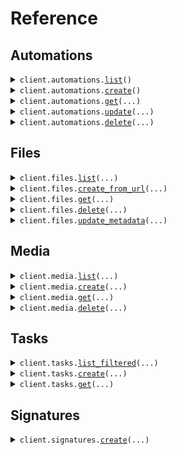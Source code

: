 # Reference
## Automations
<details><summary><code>client.automations.<a href="src/ittybit/automations/client.py">list</a>()</code></summary>
<dl>
<dd>

#### 📝 Description

<dl>
<dd>

<dl>
<dd>

Retrieves a list of all automations for the current project
</dd>
</dl>
</dd>
</dl>

#### 🔌 Usage

<dl>
<dd>

<dl>
<dd>

```python
from ittybit import Ittybit
client = Ittybit(token="YOUR_TOKEN", )
client.automations.list()

```
</dd>
</dl>
</dd>
</dl>

#### ⚙️ Parameters

<dl>
<dd>

<dl>
<dd>

**request_options:** `typing.Optional[RequestOptions]` — Request-specific configuration.
    
</dd>
</dl>
</dd>
</dl>


</dd>
</dl>
</details>

<details><summary><code>client.automations.<a href="src/ittybit/automations/client.py">create</a>()</code></summary>
<dl>
<dd>

#### 📝 Description

<dl>
<dd>

<dl>
<dd>

Creates a new automation for the current project
</dd>
</dl>
</dd>
</dl>

#### 🔌 Usage

<dl>
<dd>

<dl>
<dd>

```python
from ittybit import Ittybit
client = Ittybit(token="YOUR_TOKEN", )
client.automations.create()

```
</dd>
</dl>
</dd>
</dl>

#### ⚙️ Parameters

<dl>
<dd>

<dl>
<dd>

**request_options:** `typing.Optional[RequestOptions]` — Request-specific configuration.
    
</dd>
</dl>
</dd>
</dl>


</dd>
</dl>
</details>

<details><summary><code>client.automations.<a href="src/ittybit/automations/client.py">get</a>(...)</code></summary>
<dl>
<dd>

#### 📝 Description

<dl>
<dd>

<dl>
<dd>

Retrieves a specific automation by its ID
</dd>
</dl>
</dd>
</dl>

#### 🔌 Usage

<dl>
<dd>

<dl>
<dd>

```python
from ittybit import Ittybit
client = Ittybit(token="YOUR_TOKEN", )
client.automations.get(id='id', )

```
</dd>
</dl>
</dd>
</dl>

#### ⚙️ Parameters

<dl>
<dd>

<dl>
<dd>

**id:** `str` — The automation ID
    
</dd>
</dl>

<dl>
<dd>

**request_options:** `typing.Optional[RequestOptions]` — Request-specific configuration.
    
</dd>
</dl>
</dd>
</dl>


</dd>
</dl>
</details>

<details><summary><code>client.automations.<a href="src/ittybit/automations/client.py">update</a>(...)</code></summary>
<dl>
<dd>

#### 📝 Description

<dl>
<dd>

<dl>
<dd>

Updates an existing automation by its ID
</dd>
</dl>
</dd>
</dl>

#### 🔌 Usage

<dl>
<dd>

<dl>
<dd>

```python
from ittybit import Ittybit
client = Ittybit(token="YOUR_TOKEN", )
client.automations.update(id='id', name='Transcode Uploaded Videos (Updated)', trigger=[{'event': 'media.ready'
, 'conditions': [{'prop': 'media.kind', 'value': 'image'}]
}], )

```
</dd>
</dl>
</dd>
</dl>

#### ⚙️ Parameters

<dl>
<dd>

<dl>
<dd>

**id:** `str` — The ID of the automation to update.
    
</dd>
</dl>

<dl>
<dd>

**name:** `str` 
    
</dd>
</dl>

<dl>
<dd>

**trigger:** `typing.Sequence[typing.Dict[str, typing.Optional[typing.Any]]]` 
    
</dd>
</dl>

<dl>
<dd>

**description:** `typing.Optional[str]` 
    
</dd>
</dl>

<dl>
<dd>

**workflow:** `typing.Optional[typing.Sequence[WorkflowTaskStepParams]]` — The updated sequence of tasks for the automation.
    
</dd>
</dl>

<dl>
<dd>

**request_options:** `typing.Optional[RequestOptions]` — Request-specific configuration.
    
</dd>
</dl>
</dd>
</dl>


</dd>
</dl>
</details>

<details><summary><code>client.automations.<a href="src/ittybit/automations/client.py">delete</a>(...)</code></summary>
<dl>
<dd>

#### 📝 Description

<dl>
<dd>

<dl>
<dd>

Deletes an automation by its ID
</dd>
</dl>
</dd>
</dl>

#### 🔌 Usage

<dl>
<dd>

<dl>
<dd>

```python
from ittybit import Ittybit
client = Ittybit(token="YOUR_TOKEN", )
client.automations.delete(id='id', )

```
</dd>
</dl>
</dd>
</dl>

#### ⚙️ Parameters

<dl>
<dd>

<dl>
<dd>

**id:** `str` — The automation ID
    
</dd>
</dl>

<dl>
<dd>

**request_options:** `typing.Optional[RequestOptions]` — Request-specific configuration.
    
</dd>
</dl>
</dd>
</dl>


</dd>
</dl>
</details>

## Files
<details><summary><code>client.files.<a href="src/ittybit/files/client.py">list</a>(...)</code></summary>
<dl>
<dd>

#### 📝 Description

<dl>
<dd>

<dl>
<dd>

Retrieves a paginated list of all files associated with the current project. Files can be filtered using query parameters.
</dd>
</dl>
</dd>
</dl>

#### 🔌 Usage

<dl>
<dd>

<dl>
<dd>

```python
from ittybit import Ittybit
client = Ittybit(token="YOUR_TOKEN", )
client.files.list()

```
</dd>
</dl>
</dd>
</dl>

#### ⚙️ Parameters

<dl>
<dd>

<dl>
<dd>

**page:** `typing.Optional[int]` — Page number
    
</dd>
</dl>

<dl>
<dd>

**limit:** `typing.Optional[int]` — Items per page
    
</dd>
</dl>

<dl>
<dd>

**request_options:** `typing.Optional[RequestOptions]` — Request-specific configuration.
    
</dd>
</dl>
</dd>
</dl>


</dd>
</dl>
</details>

<details><summary><code>client.files.<a href="src/ittybit/files/client.py">create_from_url</a>(...)</code></summary>
<dl>
<dd>

#### 📝 Description

<dl>
<dd>

<dl>
<dd>

Registers a file from a publicly accessible URL. The file will be ingested asynchronously.
</dd>
</dl>
</dd>
</dl>

#### 🔌 Usage

<dl>
<dd>

<dl>
<dd>

```python
from ittybit import Ittybit
client = Ittybit(token="YOUR_TOKEN", )
client.files.create_from_url(url='https://storage.googleapis.com/gtv-videos-bucket/sample/BigBuckBunny.mp4', filename='BigBuckBunny.mp4', folder='examples/cartoons', metadata={'source': 'google_storage_sample'
}, )

```
</dd>
</dl>
</dd>
</dl>

#### ⚙️ Parameters

<dl>
<dd>

<dl>
<dd>

**url:** `str` — The publicly accessible URL of the file to ingest.
    
</dd>
</dl>

<dl>
<dd>

**filename:** `typing.Optional[str]` — Optional desired filename. If not provided, it may be derived from the URL.
    
</dd>
</dl>

<dl>
<dd>

**folder:** `typing.Optional[str]` — Folder path (optional)
    
</dd>
</dl>

<dl>
<dd>

**media_id:** `typing.Optional[str]` — Optional existing media ID to associate the file with.
    
</dd>
</dl>

<dl>
<dd>

**label:** `typing.Optional[str]` — Optional label for the file.
    
</dd>
</dl>

<dl>
<dd>

**metadata:** `typing.Optional[typing.Dict[str, typing.Optional[typing.Any]]]` — Optional user-defined key-value metadata.
    
</dd>
</dl>

<dl>
<dd>

**async_:** `typing.Optional[bool]` — Whether to process the ingestion asynchronously.
    
</dd>
</dl>

<dl>
<dd>

**request_options:** `typing.Optional[RequestOptions]` — Request-specific configuration.
    
</dd>
</dl>
</dd>
</dl>


</dd>
</dl>
</details>

<details><summary><code>client.files.<a href="src/ittybit/files/client.py">get</a>(...)</code></summary>
<dl>
<dd>

#### 📝 Description

<dl>
<dd>

<dl>
<dd>

Retrieves detailed information about a specific file identified by its unique ID, including its metadata, media associations, and technical properties.
</dd>
</dl>
</dd>
</dl>

#### 🔌 Usage

<dl>
<dd>

<dl>
<dd>

```python
from ittybit import Ittybit
client = Ittybit(token="YOUR_TOKEN", )
client.files.get(id='id', )

```
</dd>
</dl>
</dd>
</dl>

#### ⚙️ Parameters

<dl>
<dd>

<dl>
<dd>

**id:** `str` — Unique identifier of the file to retrieve. Must be a valid file ID (e.g., file_7bKpN2950Dx4EW8T).
    
</dd>
</dl>

<dl>
<dd>

**request_options:** `typing.Optional[RequestOptions]` — Request-specific configuration.
    
</dd>
</dl>
</dd>
</dl>


</dd>
</dl>
</details>

<details><summary><code>client.files.<a href="src/ittybit/files/client.py">delete</a>(...)</code></summary>
<dl>
<dd>

#### 📝 Description

<dl>
<dd>

<dl>
<dd>

Permanently removes a file from the system. This action cannot be undone. Associated media entries may still reference this file ID.
</dd>
</dl>
</dd>
</dl>

#### 🔌 Usage

<dl>
<dd>

<dl>
<dd>

```python
from ittybit import Ittybit
client = Ittybit(token="YOUR_TOKEN", )
client.files.delete(id='id', )

```
</dd>
</dl>
</dd>
</dl>

#### ⚙️ Parameters

<dl>
<dd>

<dl>
<dd>

**id:** `str` — Unique identifier of the file to delete. Must be a valid file ID (e.g., file_7bKpN2950Dx4EW8T).
    
</dd>
</dl>

<dl>
<dd>

**request_options:** `typing.Optional[RequestOptions]` — Request-specific configuration.
    
</dd>
</dl>
</dd>
</dl>


</dd>
</dl>
</details>

<details><summary><code>client.files.<a href="src/ittybit/files/client.py">update_metadata</a>(...)</code></summary>
<dl>
<dd>

#### 📝 Description

<dl>
<dd>

<dl>
<dd>

Updates metadata, filename, or folder properties of an existing file. Only the specified fields will be updated.
</dd>
</dl>
</dd>
</dl>

#### 🔌 Usage

<dl>
<dd>

<dl>
<dd>

```python
from ittybit import Ittybit
client = Ittybit(token="YOUR_TOKEN", )
client.files.update_metadata(id='id', filename='final_approved_video.mp4', folder='archive/2024', )

```
</dd>
</dl>
</dd>
</dl>

#### ⚙️ Parameters

<dl>
<dd>

<dl>
<dd>

**id:** `str` — Unique identifier of the file to update. Must be a valid file ID (e.g., file_abc123).
    
</dd>
</dl>

<dl>
<dd>

**metadata:** `typing.Optional[typing.Dict[str, typing.Optional[typing.Any]]]` — An object containing key-value pairs to set or update. Set a key to null to remove it.
    
</dd>
</dl>

<dl>
<dd>

**filename:** `typing.Optional[str]` — New filename for the file.
    
</dd>
</dl>

<dl>
<dd>

**folder:** `typing.Optional[str]` — New folder path for the file.
    
</dd>
</dl>

<dl>
<dd>

**request_options:** `typing.Optional[RequestOptions]` — Request-specific configuration.
    
</dd>
</dl>
</dd>
</dl>


</dd>
</dl>
</details>

## Media
<details><summary><code>client.media.<a href="src/ittybit/media/client.py">list</a>(...)</code></summary>
<dl>
<dd>

#### 📝 Description

<dl>
<dd>

<dl>
<dd>

Retrieves a list of all media for the current project
</dd>
</dl>
</dd>
</dl>

#### 🔌 Usage

<dl>
<dd>

<dl>
<dd>

```python
from ittybit import Ittybit
client = Ittybit(token="YOUR_TOKEN", )
client.media.list()

```
</dd>
</dl>
</dd>
</dl>

#### ⚙️ Parameters

<dl>
<dd>

<dl>
<dd>

**page:** `typing.Optional[int]` — Page number for pagination.
    
</dd>
</dl>

<dl>
<dd>

**limit:** `typing.Optional[int]` — Number of media items to return per page.
    
</dd>
</dl>

<dl>
<dd>

**request_options:** `typing.Optional[RequestOptions]` — Request-specific configuration.
    
</dd>
</dl>
</dd>
</dl>


</dd>
</dl>
</details>

<details><summary><code>client.media.<a href="src/ittybit/media/client.py">create</a>(...)</code></summary>
<dl>
<dd>

#### 📝 Description

<dl>
<dd>

<dl>
<dd>

Creates a new media item from a URL or as an empty placeholder
</dd>
</dl>
</dd>
</dl>

#### 🔌 Usage

<dl>
<dd>

<dl>
<dd>

```python
from ittybit import Ittybit
client = Ittybit(token="YOUR_TOKEN", )
client.media.create(title='Placeholder for User Upload', metadata={'user_id': 'user_789'
}, empty=True, )

```
</dd>
</dl>
</dd>
</dl>

#### ⚙️ Parameters

<dl>
<dd>

<dl>
<dd>

**url:** `typing.Optional[str]` — URL of the media file to ingest. Required unless 'empty' is true.
    
</dd>
</dl>

<dl>
<dd>

**label:** `typing.Optional[str]` — Label for the media
    
</dd>
</dl>

<dl>
<dd>

**folder:** `typing.Optional[str]` — Folder to store the media in
    
</dd>
</dl>

<dl>
<dd>

**filename:** `typing.Optional[str]` — Filename for the media
    
</dd>
</dl>

<dl>
<dd>

**title:** `typing.Optional[str]` — Title for the media
    
</dd>
</dl>

<dl>
<dd>

**metadata:** `typing.Optional[typing.Dict[str, typing.Optional[typing.Any]]]` — Additional metadata for the media
    
</dd>
</dl>

<dl>
<dd>

**async_:** `typing.Optional[bool]` — Whether to process the media asynchronously
    
</dd>
</dl>

<dl>
<dd>

**empty:** `typing.Optional[bool]` — Create an empty media placeholder
    
</dd>
</dl>

<dl>
<dd>

**request_options:** `typing.Optional[RequestOptions]` — Request-specific configuration.
    
</dd>
</dl>
</dd>
</dl>


</dd>
</dl>
</details>

<details><summary><code>client.media.<a href="src/ittybit/media/client.py">get</a>(...)</code></summary>
<dl>
<dd>

#### 📝 Description

<dl>
<dd>

<dl>
<dd>

Retrieves a specific media item by its ID
</dd>
</dl>
</dd>
</dl>

#### 🔌 Usage

<dl>
<dd>

<dl>
<dd>

```python
from ittybit import Ittybit
client = Ittybit(token="YOUR_TOKEN", )
client.media.get(id='id', )

```
</dd>
</dl>
</dd>
</dl>

#### ⚙️ Parameters

<dl>
<dd>

<dl>
<dd>

**id:** `str` — The media ID
    
</dd>
</dl>

<dl>
<dd>

**request_options:** `typing.Optional[RequestOptions]` — Request-specific configuration.
    
</dd>
</dl>
</dd>
</dl>


</dd>
</dl>
</details>

<details><summary><code>client.media.<a href="src/ittybit/media/client.py">delete</a>(...)</code></summary>
<dl>
<dd>

#### 📝 Description

<dl>
<dd>

<dl>
<dd>

Deletes a specific media item by its ID
</dd>
</dl>
</dd>
</dl>

#### 🔌 Usage

<dl>
<dd>

<dl>
<dd>

```python
from ittybit import Ittybit
client = Ittybit(token="YOUR_TOKEN", )
client.media.delete(id='id', )

```
</dd>
</dl>
</dd>
</dl>

#### ⚙️ Parameters

<dl>
<dd>

<dl>
<dd>

**id:** `str` — The media ID
    
</dd>
</dl>

<dl>
<dd>

**request_options:** `typing.Optional[RequestOptions]` — Request-specific configuration.
    
</dd>
</dl>
</dd>
</dl>


</dd>
</dl>
</details>

## Tasks
<details><summary><code>client.tasks.<a href="src/ittybit/tasks/client.py">list_filtered</a>(...)</code></summary>
<dl>
<dd>

#### 📝 Description

<dl>
<dd>

<dl>
<dd>

Retrieves a list of tasks for the project, optionally filtered by status or kind.
</dd>
</dl>
</dd>
</dl>

#### 🔌 Usage

<dl>
<dd>

<dl>
<dd>

```python
from ittybit import Ittybit
client = Ittybit(token="YOUR_TOKEN", )
client.tasks.list_filtered()

```
</dd>
</dl>
</dd>
</dl>

#### ⚙️ Parameters

<dl>
<dd>

<dl>
<dd>

**page:** `typing.Optional[int]` — Page number.
    
</dd>
</dl>

<dl>
<dd>

**limit:** `typing.Optional[int]` — Items per page.
    
</dd>
</dl>

<dl>
<dd>

**status:** `typing.Optional[TasksListFilteredRequestStatus]` — Filter by task status.
    
</dd>
</dl>

<dl>
<dd>

**kind:** `typing.Optional[TasksListFilteredRequestKind]` — Filter by task kind.
    
</dd>
</dl>

<dl>
<dd>

**request_options:** `typing.Optional[RequestOptions]` — Request-specific configuration.
    
</dd>
</dl>
</dd>
</dl>


</dd>
</dl>
</details>

<details><summary><code>client.tasks.<a href="src/ittybit/tasks/client.py">create</a>(...)</code></summary>
<dl>
<dd>

#### 📝 Description

<dl>
<dd>

<dl>
<dd>

Creates a new processing task (e.g., ingest, video transcode, speech analysis) or a workflow task.
</dd>
</dl>
</dd>
</dl>

#### 🔌 Usage

<dl>
<dd>

<dl>
<dd>

```python
from ittybit import Ittybit
client = Ittybit(token="YOUR_TOKEN", )
client.tasks.create(kind="ingest", url='https://example.com/some_video.mov', input={'options': {'filename': 'custom_name.mov'}
}, )

```
</dd>
</dl>
</dd>
</dl>

#### ⚙️ Parameters

<dl>
<dd>

<dl>
<dd>

**kind:** `TasksCreateRequestKind` — The type of task to create.
    
</dd>
</dl>

<dl>
<dd>

**url:** `typing.Optional[str]` — URL of the source file (required for 'ingest' kind unless file_id is used, can be used for others).
    
</dd>
</dl>

<dl>
<dd>

**input:** `typing.Optional[typing.Dict[str, typing.Optional[typing.Any]]]` — Task-specific input parameters depending on the kind of task.
    
</dd>
</dl>

<dl>
<dd>

**file_id:** `typing.Optional[str]` — ID of an existing file to use as input (alternative to url).
    
</dd>
</dl>

<dl>
<dd>

**workflow:** `typing.Optional[typing.Sequence[typing.Dict[str, typing.Optional[typing.Any]]]]` — An array of task definition objects for a workflow.
    
</dd>
</dl>

<dl>
<dd>

**webhook_url:** `typing.Optional[str]` — An optional HTTPS URL to send a webhook notification to upon task completion or failure.
    
</dd>
</dl>

<dl>
<dd>

**filename:** `typing.Optional[str]` — Desired filename for the output (if applicable).
    
</dd>
</dl>

<dl>
<dd>

**folder:** `typing.Optional[str]` — Desired output folder (if applicable).
    
</dd>
</dl>

<dl>
<dd>

**format:** `typing.Optional[str]` — Output format (e.g., for video/image tasks).
    
</dd>
</dl>

<dl>
<dd>

**width:** `typing.Optional[int]` — Output width (for video/image tasks).
    
</dd>
</dl>

<dl>
<dd>

**height:** `typing.Optional[int]` — Output height (for video/image tasks).
    
</dd>
</dl>

<dl>
<dd>

**quality:** `typing.Optional[int]` — Output quality setting (e.g., for video/image tasks, 0-100).
    
</dd>
</dl>

<dl>
<dd>

**request_options:** `typing.Optional[RequestOptions]` — Request-specific configuration.
    
</dd>
</dl>
</dd>
</dl>


</dd>
</dl>
</details>

<details><summary><code>client.tasks.<a href="src/ittybit/tasks/client.py">get</a>(...)</code></summary>
<dl>
<dd>

#### 📝 Description

<dl>
<dd>

<dl>
<dd>

Retrieves the details of a specific task by its ID.
</dd>
</dl>
</dd>
</dl>

#### 🔌 Usage

<dl>
<dd>

<dl>
<dd>

```python
from ittybit import Ittybit
client = Ittybit(token="YOUR_TOKEN", )
client.tasks.get(id='id', )

```
</dd>
</dl>
</dd>
</dl>

#### ⚙️ Parameters

<dl>
<dd>

<dl>
<dd>

**id:** `str` — The ID of the task to retrieve.
    
</dd>
</dl>

<dl>
<dd>

**request_options:** `typing.Optional[RequestOptions]` — Request-specific configuration.
    
</dd>
</dl>
</dd>
</dl>


</dd>
</dl>
</details>

## Signatures
<details><summary><code>client.signatures.<a href="src/ittybit/signatures/client.py">create</a>(...)</code></summary>
<dl>
<dd>

#### 📝 Description

<dl>
<dd>

<dl>
<dd>

Creates a cryptographically signed URL that provides temporary and restricted access to a file. The URL can expire after a specified time and be limited to specific HTTP methods.
</dd>
</dl>
</dd>
</dl>

#### 🔌 Usage

<dl>
<dd>

<dl>
<dd>

```python
from ittybit import Ittybit
client = Ittybit(token="YOUR_TOKEN", )
client.signatures.create(filename='video.mp4', folder='private/user_123', expiry=1735689600, method="get", )

```
</dd>
</dl>
</dd>
</dl>

#### ⚙️ Parameters

<dl>
<dd>

<dl>
<dd>

**filename:** `str` — The name of the file to generate a signature for. Special characters will be sanitised.
    
</dd>
</dl>

<dl>
<dd>

**folder:** `typing.Optional[str]` — Optional folder path where the file resides. Special characters will be sanitised.
    
</dd>
</dl>

<dl>
<dd>

**expiry:** `typing.Optional[int]` — Optional expiry time for the signature in seconds since epoch. Defaults to 60 minutes from now. Must be a positive integer and in the future.
    
</dd>
</dl>

<dl>
<dd>

**method:** `typing.Optional[SignaturesCreateRequestMethod]` — Optional HTTP method allowed for the signed URL. Defaults to 'get'.
    
</dd>
</dl>

<dl>
<dd>

**request_options:** `typing.Optional[RequestOptions]` — Request-specific configuration.
    
</dd>
</dl>
</dd>
</dl>


</dd>
</dl>
</details>

